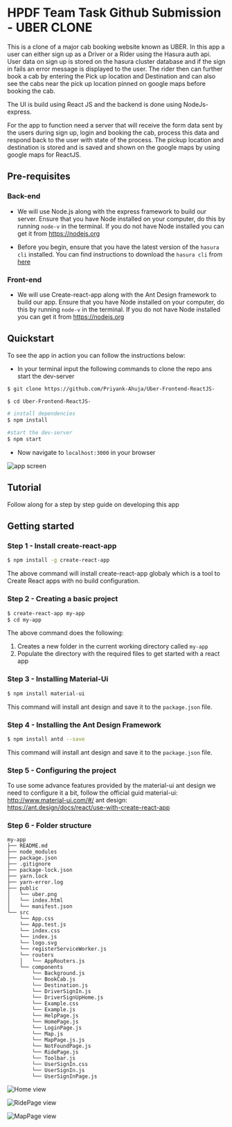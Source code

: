 # HPDF Team Task Github Submission - UBER CLONE

This is a clone of a major cab booking website known as UBER. In this app a user can either sign up as a Driver or a Rider using the Hasura auth api. User data on sign up is stored on the hasura cluster database and if the sign in fails an error message is displayed to the user. The rider then can further book a cab by entering the Pick up location and Destination and can also see the cabs near the pick up location pinned on google maps before booking the cab. 

The UI is build using React JS and the backend is done using NodeJs-express.

For the app to function need a server that will receive the form data sent by the users during sign up, login and booking the cab, process this data and respond back to the user with state of the process. The pickup location and destination is stored and is saved and shown on the google maps by using google maps for ReactJS.

## Pre-requisites

### Back-end

* We will use Node.js along with the express framework to build our server. Ensure that you have Node installed on your computer, do this by running `node-v` in the terminal. If you do not have Node installed you can get it from https://nodejs.org

* Before you begin, ensure that you have the latest version of the `hasura cli` installed. You can find instructions to download the `hasura cli` from [here](https://docs.hasura.io/0.15/manual/install-hasura-cli.html)

### Front-end

* We will use Create-react-app along with the Ant Design framework to build our app. Ensure that you have Node installed on your computer, do this by running `node-v` in the terminal. If you do not have Node installed you can get it from https://nodejs.org

## Quickstart

To see the app in action you can follow the instructions below:

* In your terminal input the following commands to clone the repo ans start the dev-server

```sh
$ git clone https://github.com/Priyank-Ahuja/Uber-Frontend-ReactJS-

$ cd Uber-Frontend-ReactJS-

# install dependencies
$ npm install

#start the dev-server
$ npm start
```

* Now navigate to `localhost:3000` in your browser

![app screen](https://i.imgur.com/8W8scam.png "app screen")

## Tutorial

Follow along for a step by step guide on developing this app

## Getting started

### Step 1 - Install create-react-app

```sh
$ npm install -g create-react-app
```

The above command will install create-react-app globaly which is a tool to Create React apps with no build configuration.

### Step 2 - Creating a basic project

```sh
$ create-react-app my-app
$ cd my-app
```

The above command does the following:

1. Creates a new folder in the current working directory called `my-app`
2. Populate the directory with the required files to get started with a react app

### Step 3 - Installing Material-Ui

```sh
$ npm install material-ui
```
This command will install ant design and save it to the `package.json` file.

### Step 4 - Installing the Ant Design Framework

```sh
$ npm install antd --save
```

This command will install ant design and save it to the `package.json` file.

### Step 5 - Configuring the project

To use some advance features provided by the material-ui ant design we need to configure it a bit, follow the official guid material-ui: http://www.material-ui.com/#/ ant design: https://ant.design/docs/react/use-with-create-react-app

### Step 6 - Folder structure

```
my-app
├── README.md
├── node_modules
├── package.json
├── .gitignore
├── package-lock.json
├── yarn.lock
├── yarn-error.log
├── public
│   └── uber.png
│   └── index.html
│   └── manifest.json
└── src
    └── App.css
    └── App.test.js
    └── index.css
    └── index.js
    └── logo.svg
    └── registerServiceWorker.js
    └── routers
    │   └── AppRouters.js
    └── components
        └── Background.js
        └── BookCab.js
        └── Destination.js
        └── DriverSignIn.js
        └── DriverSignUpHome.js
        └── Example.css
        └── Example.js
        └── HelpPage.js
        └── HomePage.js
        └── LoginPage.js
        └── Map.js
        └── MapPage.js.js
        └── NotFoundPage.js
        └── RidePage.js
        └── Toolbar.js
        └── UserSignIn.css
        └── UserSignIn.js
        └── UserSignInPage.js
```


  ![Home view](https://i.imgur.com/8W8scam.png "Home view")

  ![RidePage view](https://i.imgur.com/zO80Zci.png "RidePage view")
  
  ![MapPage view](https://i.imgur.com/WVjd9gL.png "MapPage view")
